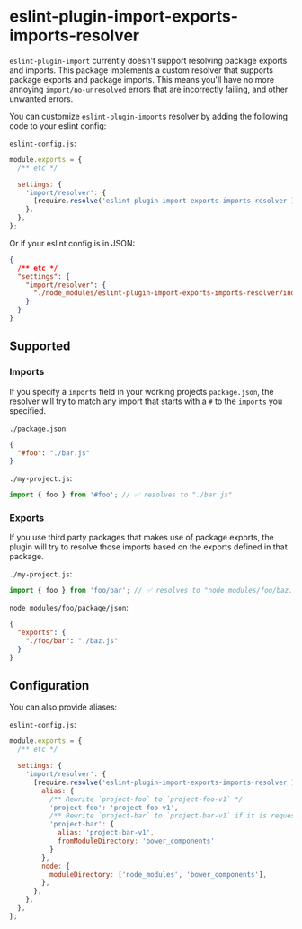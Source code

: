 # eslint-plugin-import-exports-imports-resolver

`eslint-plugin-import` currently doesn't support resolving package exports and imports. This package implements a custom resolver that supports package exports and package imports. This means you'll have no more annoying `import/no-unresolved` errors that are incorrectly failing, and other unwanted errors.

You can customize `eslint-plugin-import`s resolver by adding the following code to your eslint config:

`eslint-config.js`:
```js
module.exports = {
  /** etc */

  settings: {
    'import/resolver': {
      [require.resolve('eslint-plugin-import-exports-imports-resolver')]: {},
    },
  },
};
```

Or if your eslint config is in JSON:
```json
{
  /** etc */
  "settings": {
    "import/resolver": {
      "./node_modules/eslint-plugin-import-exports-imports-resolver/index.js": {}
    }
  }
}
```

## Supported

### Imports

If you specify a `imports` field in your working projects `package.json`, the resolver will try to match any import that starts with a `#` to the `imports` you specified.

`./package.json`:
```json
{
  "#foo": "./bar.js"
}
```

`./my-project.js`:
```js
import { foo } from '#foo'; // ✅ resolves to "./bar.js"
```

### Exports

If you use third party packages that makes use of package exports, the plugin will try to resolve those imports based on the exports defined in that package.

`./my-project.js`:
```js
import { foo } from 'foo/bar'; // ✅ resolves to "node_modules/foo/baz.js"
```

`node_modules/foo/package/json`:
```json
{
  "exports": {
    "./foo/bar": "./baz.js"
  }
}
```

## Configuration

You can also provide aliases:

`eslint-config.js`:
```js
module.exports = {
  /** etc */

  settings: {
    'import/resolver': {
      [require.resolve('eslint-plugin-import-exports-imports-resolver')]: {
        alias: {
          /** Rewrite `project-foo` to `project-foo-v1` */
          'project-foo': 'project-foo-v1',
          /** Rewrite `project-bar` to `project-bar-v1` if it is requested from moduleDirectory `bower_components` */
          'project-bar': {
            alias: 'project-bar-v1',
            fromModuleDirectory: 'bower_components'
          }
        },
        node: {
          moduleDirectory: ['node_modules', 'bower_components'],
        },
      },
    },
  },
};
```